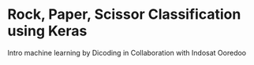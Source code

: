 # Rock, Paper, Scissor Classification using Keras

Intro machine learning by Dicoding in Collaboration with Indosat Ooredoo
